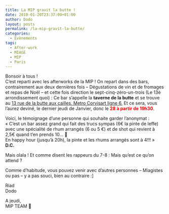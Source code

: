 ```yaml
---
title: La MIP gravit la butte !
date: 2010-01-20T23:37:09+01:00
author: Dodo
layout: posts
permalink: /la-mip-gravit-la-butte/
categories:
  - Evènements
tags:
  - After-work
  - MIAGE
  - MIP
  - Paris
---
```

Bonsoir à tous !  
C’est reparti avec les afterworks de la MIP ! On repart dans des bars, contrairement aux deux dernières fois – Dégustations de vin et de fromages et repas de Noël – et cette fois direction le sept-cinq-zéro-un-trois (Le 13è arrondissement quoi) : Ce bar s’appelle la **taverne de la butte** et se trouve au <a href="https://goog_1263899912825/" target="_blank">13 rue de la butte aux cailles. Metro Corvisart ligne 6.</a> Et ce sera, vous l’aurez deviné, le dernier jeudi de Janvier, donc le **<span style="color: #ff0000;">28 à partir de 19h30</span>**.

Voici, le témoignage d’une personne qui souhaite garder l’anonymat :  
« C’est un bar assez grand qui fait des trucs sympas (6€ la pinte de leffe) avec une spécialité de rhum arrangés (6 ou 5 €) et de shot qui revient à 2,5€ quand t&#8217;en prends 10&#8230; 🙂  
En happy hour (jusqu&#8217;à 20h), la pinte et les rhums arrangés sont à 4!!! » **D.C.**

Mais olala ! Et comme disent les rappeurs du 7-8 : Mais qu’est ce qu’on attend ?

Comme d’habitude, vous pouvez venir avec d’autres personnes – Miagistes ou pas – y a pas souci, bien au contraire :]

Riad  
Dodo

A jeudi,  
MIP TEAM 🙂
